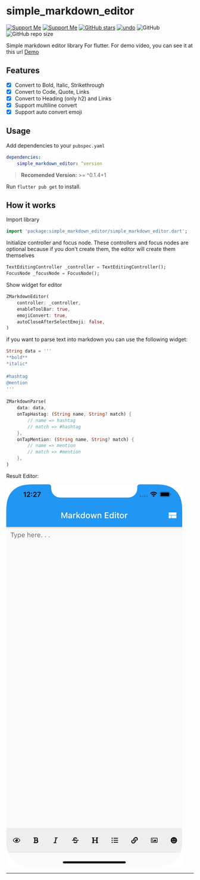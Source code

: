 # simple_markdown_editor


[![Support Me](https://img.shields.io/badge/Donate-Paypal-blue.svg)](https://paypal.me/zahniaradirahman?locale.x=en_US)
[![Support Me](https://img.shields.io/badge/Donate-Saweria-orange.svg)](https://saweria.co/zahniar88)
[![GitHub stars](https://img.shields.io/github/stars/zahniar88/simple_markdown_editor?color=green)](https://github.com/zahniar88/simple_markdown_editor)
[![undo](https://img.shields.io/pub/v/simple_markdown_editor.svg?color=teal)](https://pub.dev/packages/simple_markdown_editor)
![GitHub](https://img.shields.io/github/license/zahniar88/simple_markdown_editor?color=red)
![GitHub repo size](https://img.shields.io/github/repo-size/zahniar88/simple_markdown_editor?label=size&color=brightgreen)


Simple markdown editor library For flutter. 
For demo video, you can see it at this url [Demo](https://youtu.be/aYBeXXDoNPo)

## Features
- [x] Convert to Bold, Italic, Strikethrough
- [x] Convert to Code, Quote, Links
- [x] Convert to Heading (only h2) and Links
- [x] Support multiline convert
- [x] Support auto convert emoji

## Usage

Add dependencies to your `pubspec.yaml`

```yaml
dependencies:
    simple_markdown_editor: ^version
```
> **Recomended Version:** >= ^0.1.4+1

Run `flutter pub get` to install.

## How it works

Import library

```dart
import 'package:simple_markdown_editor/simple_markdown_editor.dart';
```

Initialize controller and focus node. These controllers and focus nodes are optional because if you don't create them, the editor will create them themselves

```dart
TextEditingController _controller = TextEditingController();
FocusNode _focusNode = FocusNode();
```

Show widget for editor

```dart
ZMarkdownEditor(
    controller: _controller,
    enableToolBar: true,
    emojiConvert: true,
    autoCloseAfterSelectEmoji: false,
)
```

if you want to parse text into markdown you can use the following widget:

```dart
String data = '''
**bold**
*italic*

#hashtag
@mention
'''

ZMarkdownParse(
    data: data,
    onTapHastag: (String name, String? match) {
        // name => hashtag
        // match => #hashtag
    },
    onTapMention: (String name, String? match) {
        // name => mention
        // match => #mention
    },
)
```

Result Editor:

![](pictures/screenshoot.png)

___

